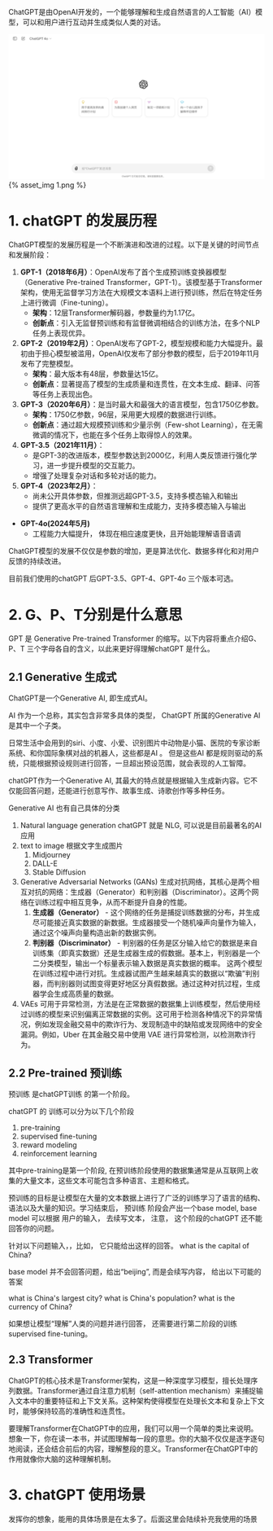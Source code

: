
ChatGPT是由OpenAI开发的，一个能够理解和生成自然语言的人工智能（AI）模型，可以和用户进行互动并生成类似人类的对话。

![1.png](images%2FIntro-to-chatGPT-%E4%BB%8EG%E3%80%81P%E3%80%81T%E5%90%AB%E4%B9%89%E8%A7%A3%E9%87%8AchatGPT%2F1.png){% asset_img 1.png %}

# 1. chatGPT 的发展历程
ChatGPT模型的发展历程是一个不断演进和改进的过程。以下是关键的时间节点和发展阶段：

1. **GPT-1（2018年6月）**：OpenAI发布了首个生成预训练变换器模型（Generative Pre-trained Transformer，GPT-1）。该模型基于Transformer架构，使用无监督学习方法在大规模文本语料上进行预训练，然后在特定任务上进行微调（Fine-tuning）。
    - **架构**：12层Transformer解码器，参数量约为1.17亿。
    - **创新点**：引入无监督预训练和有监督微调相结合的训练方法，在多个NLP任务上表现优异。
1. **GPT-2（2019年2月）**：OpenAI发布了GPT-2，模型规模和能力大幅提升。最初由于担心模型被滥用，OpenAI仅发布了部分参数的模型，后于2019年11月发布了完整模型。
    - **架构**：最大版本有48层，参数量达15亿。
    - **创新点**：显著提高了模型的生成质量和连贯性，在文本生成、翻译、问答等任务上表现出色。
1. **GPT-3（2020年6月）**：是当时最大和最强大的语言模型，包含1750亿参数。
    - **架构**：1750亿参数，96层，采用更大规模的数据进行训练。
    - **创新点**：通过超大规模预训练和少量示例（Few-shot Learning），在无需微调的情况下，也能在多个任务上取得惊人的效果。
4. **GPT-3.5（2021年11月）**：
    - 是GPT-3的改进版本，模型参数达到2000亿，利用人类反馈进行强化学习，进一步提升模型的交互能力。
    - 增强了处理复杂对话和多轮对话的能力。
6. **GPT-4（2023年2月）**：
    - 尚未公开具体参数，但推测远超GPT-3.5，支持多模态输入和输出
    - 提供了更高水平的自然语言理解和生成能力，支持多模态输入与输出
- **GPT-4o(2024年5月)**
    - 工程能力大幅提升， 体现在相应速度更快，且开始能理解语音语调

ChatGPT模型的发展不仅仅是参数的增加，更是算法优化、数据多样化和对用户反馈的持续改进。

目前我们使用的chatGPT 后GPT-3.5、GPT-4、GPT-4o 三个版本可选。

# 2. G、P、T分别是什么意思
GPT 是 Generative Pre-trained Transformer 的缩写。以下内容将重点介绍G、P、T 三个字母各自的含义，以此来更好得理解chatGPT 是什么。
## 2.1 Generative  生成式

ChatGPT是一个Generative AI, 即生成式AI。

AI 作为一个总称，其实包含非常多具体的类型， ChatGPT 所属的Generative  AI 是其中一个子类。

日常生活中会用到的siri、小度、小爱、识别图片中动物是小猫、医院的专家诊断系统、和你国际象棋对战的机器人，这些都是AI 。 但是这些AI 都是规则驱动的系统，只能根据预设规则进行回答，一旦超出预设范围，就会表现的人工智障。

chatGPT作为一个Generative AI, 其最大的特点就是根据输入生成新内容。它不仅能回答问题，还能进行创意写作、故事生成、诗歌创作等多种任务。

Generative AI 也有自己具体的分类

1. Natural language generation
   chatGPT 就是 NLG, 可以说是目前最著名的AI 应用
2.  text to image
    根据文字生成图片
    1. Midjourney
    2. DALL-E
    3. Stable Diffusion
3.  Generative Adversarial Networks (GANs)
    生成对抗网络，其核心是两个相互对抗的网络：生成器（Generator）和判别器（Discriminator）。这两个网络在训练过程中相互竞争，从而不断提升自身的性能。
    1. **生成器（Generator）** - 这个网络的任务是捕捉训练数据的分布，并生成尽可能接近真实数据的新数据。生成器接受一个随机噪声向量作为输入，通过这个噪声向量构造出新的数据实例。
    2. **判别器（Discriminator）** - 判别器的任务是区分输入给它的数据是来自训练集（即真实数据）还是生成器生成的假数据。基本上，判别器是一个二分类模型，输出一个标量表示输入数据是真实数据的概率。
       这两个模型在训练过程中进行对抗。生成器试图产生越来越真实的数据以“欺骗”判别器，而判别器则试图变得更好地区分真假数据。通过这种对抗过程，生成器学会生成高质量的数据。
4. VAEs
   可用于异常检测，方法是在正常数据的数据集上训练模型，然后使用经过训练的模型来识别偏离正常数据的实例。这可用于检测各种情况下的异常情况，例如发现金融交易中的欺诈行为、发现制造中的缺陷或发现网络中的安全漏洞。例如，Uber 在其金融交易中使用 VAE 进行异常检测，以检测欺诈行为。


## 2.2 Pre-trained 预训练

预训练 是chatGPT训练 的第一个阶段。

chatGPT 的 训练可以分为以下几个阶段
1. pre-training
2. supervised fine-tuning
3. reward modeling
4. reinforcement learning

其中pre-training是第一个阶段, 在预训练阶段使用的数据集通常是从互联网上收集的大量文本，这些文本可能包含多种语言、主题和格式。

预训练的目标是让模型在大量的文本数据上进行了广泛的训练学习了语言的结构、语法以及大量的知识。学习结束后， 预训练 阶段会产出一个base model, base model 可以根据 用户的输入， 去续写文本， 注意， 这个阶段的chatGPT 还不能回答你的问题。

针对以下问题输入，，比如， 它只能给出这样的回答。
what is the capital of China?

base model 并不会回答问题，给出“beijing”, 而是会续写内容， 给出以下可能的答案

what is China's largest city?
what is China's population?
what is the currency of China?

如果想让模型“理解”人类的问题并进行回答， 还需要进行第二阶段的训练 supervised fine-tuning。

## 2.3 Transformer
ChatGPT的核心技术是Transformer架构，这是一种深度学习模型，擅长处理序列数据。Transformer通过自注意力机制（self-attention mechanism）来捕捉输入文本中的重要特征和上下文关系。这种架构使得模型在处理长文本和复杂上下文时，能够保持较高的准确性和连贯性。

要理解Transformer在ChatGPT中的应用，我们可以用一个简单的类比来说明。想象一下，你在读一本书，并试图理解每一段的意思。你的大脑不仅仅是逐字逐句地阅读，还会结合前后的内容，理解整段的意义。Transformer在ChatGPT中的作用就像你大脑的这种理解机制。


# 3. chatGPT 使用场景
发挥你的想象，能用的具体场景是在太多了。后面这里会陆续补充我使用的场景
